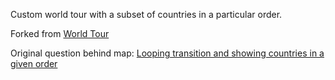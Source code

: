 Custom world tour with a subset of countries in a particular order.


Forked from [World Tour](https://bl.ocks.org/mbostock/4183330)

Original question behind map: [Looping transition and showing countries in a given order](http://stackoverflow.com/questions/40429825/looping-transition-and-showing-countries-in-a-given-order)
